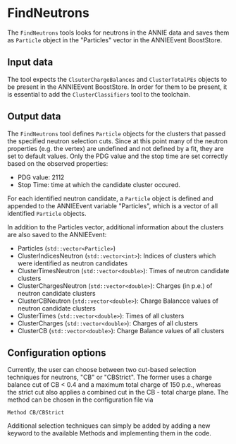 # FindNeutrons

The `FindNeutrons` tools looks for neutrons in the ANNIE data and saves them as `Particle` object in the "Particles" vector in the ANNIEEvent BoostStore.

## Input data

The tool expects the `ClsuterChargeBalances` and `ClusterTotalPEs` objects to be present in the ANNIEEvent BoostStore. In order for them to be present, it is essential to add the `ClusterClassifiers` tool to the toolchain.

## Output data

The `FindNeutrons` tool defines `Particle` objects for the clusters that passed the specified neutron selection cuts. Since at this point many of the neutron properties (e.g. the vertex) are undefined and not defined by a fit, they are set to default values. Only the PDG value and the stop time are set correctly based on the observed properties:
* PDG value: 2112
* Stop Time: time at which the candidate cluster occured.

For each identified neutron candidate, a `Particle` object is defined and appended to the ANNIEEvent variable "Particles", which is a vector of all identified `Particle` objects.

In addition to the Particles vector, additional information about the clusters are also saved to the ANNIEEvent:
* Particles (`std::vector<Particle>`)
* ClusterIndicesNeutron (`std::vector<int>`): Indices of clusters which were identified as neutron candidates
* ClusterTimesNeutron (`std::vector<double>`): Times of neutron candidate clusters
* ClusterChargesNeutron (`std::vector<double>`): Charges (in p.e.) of neutron candidate clusters
* ClusterCBNeutron (`std::vector<double>`): Charge Balancce values of neutron candidate clusters
* ClusterTimes (`std::vector<double>`): Times of all clusters
* ClusterCharges (`std::vector<double>`): Charges of all clusters
* ClusterCB (`std::vector<double>`): Charge Balance values of all clusters

## Configuration options

Currently, the user can choose between two cut-based selection techniques for neutrons, "CB" or "CBStrict". The former uses a charge balance cut of CB < 0.4 and a maximum total charge of 150 p.e., whereas the strict cut also applies a combined cut in the CB - total charge plane. The method can be chosen in the configuration file via

```
Method CB/CBStrict
```

Additional selection techniques can simply be added by adding a new keyword to the available Methods and implementing them in the code.

